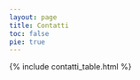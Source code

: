 ```yaml
---
layout: page
title: Contatti
toc: false
pie: true
---
```




{% include contatti_table.html %}

